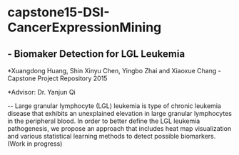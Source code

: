# capstone15-DSI-CancerExpressionMining

## - Biomaker Detection for LGL Leukemia

*Xuangdong Huang, Shin Xinyu Chen, Yingbo Zhai and Xiaoxue Chang - Capstone Project Repository 2015

*Advisor: Dr. Yanjun Qi

--
Large granular lymphocyte (LGL) leukemia is type of chronic leukemia disease that exhibits an unexplained elevation in large granular lymphocytes in the peripheral blood. In order to better define the LGL leukemia pathogenesis, we propose an approach that includes heat map visualization and various statistical learning methods to detect possible biomarkers. (Work in progress)
